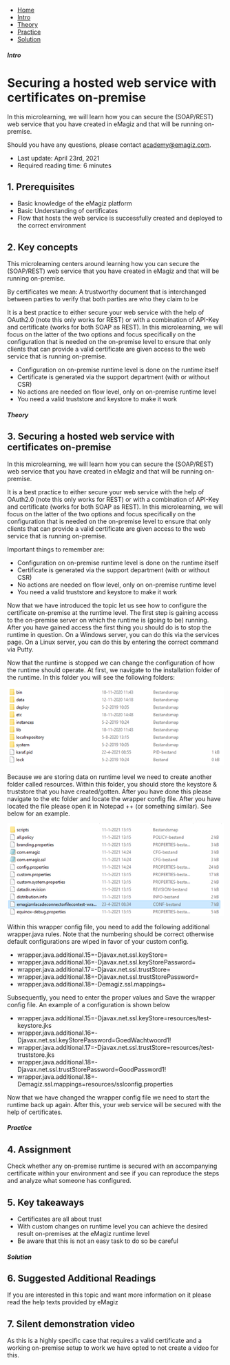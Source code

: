 <div class="ez-academy">
    <div class="ez-academy__body">
        <main class="micro-learning">
        <ul class="doc-nav">
            <li class="doc-nav__item"><a href="../../docs/microlearning/intermediate-securing-your-data-traffic-index" class="doc-nav__link">Home</a></li>
            <li class="doc-nav__item"><a href="#intro" class="doc-nav__link">Intro</a></li>
            <li class="doc-nav__item"><a href="#theory" class="doc-nav__link">Theory</a></li>
            <li class="doc-nav__item"><a href="#practice" class="doc-nav__link">Practice</a></li>
            <li class="doc-nav__item"><a href="#solution" class="doc-nav__link">Solution</a></li>
        </ul>

<div class="doc">

##### Intro

# Securing a hosted web service with certificates on-premise
 
In this microlearning, we will learn how you can secure the (SOAP/REST) web service that you have created in eMagiz and that will be running on-premise.

Should you have any questions, please contact academy@emagiz.com.

- Last update: April 23rd, 2021
- Required reading time: 6 minutes

## 1. Prerequisites
- Basic knowledge of the eMagiz platform
- Basic Understanding of certificates
- Flow that hosts the web service is successfully created and deployed to the correct environment

## 2. Key concepts
This microlearning centers around learning how you can secure the (SOAP/REST) web service that you have created in eMagiz and that will be running on-premise.

By certificates we mean: A trustworthy document that is interchanged between parties to verify that both parties are who they claim to be

It is a best practice to either secure your web service with the help of OAuth2.0 (note this only works for REST) or with a combination of API-Key and certificate (works for both SOAP as REST).
In this microlearning, we will focus on the latter of the two options and focus specifically on the configuration that is needed on the on-premise level to ensure that only clients that can provide a valid certificate are given access to the web service that is running on-premise.

- Configuration on on-premise runtime level is done on the runtime itself
- Certificate is generated via the support department (with or without CSR)
- No actions are needed on flow level, only on on-premise runtime level
- You need a valid truststore and keystore to make it work

##### Theory
  
## 3. Securing a hosted web service with certificates on-premise

In this microlearning, we will learn how you can secure the (SOAP/REST) web service that you have created in eMagiz and that will be running on-premise.

It is a best practice to either secure your web service with the help of OAuth2.0 (note this only works for REST) or with a combination of API-Key and certificate (works for both SOAP as REST).
In this microlearning, we will focus on the latter of the two options and focus specifically on the configuration that is needed on the on-premise level to ensure that only clients that can provide a valid certificate are given access to the web service that is running on-premise.

Important things to remember are:

- Configuration on on-premise runtime level is done on the runtime itself
- Certificate is generated via the support department (with or without CSR)
- No actions are needed on flow level, only on on-premise runtime level
- You need a valid truststore and keystore to make it work

Now that we have introduced the topic let us see how to configure the certificate on-premise at the runtime level. The first step is gaining access to the on-premise server on which the runtime is (going to be) running. After you have gained access the first thing you should do is to stop the runtime in question. On a Windows server, you can do this via the services page. On a Linux server, you can do this by entering the correct command via Putty.

Now that the runtime is stopped we can change the configuration of how the runtime should operate. At first, we navigate to the installation folder of the runtime. In this folder you will see the following folders:

<p align="center"><img src="../../img/microlearning/intermediate-securing-your-data-traffic-securing-a-hosted-webservice-with-certificates-on-premise--folder-structure.png"></p>

Because we are storing data on runtime level we need to create another folder called resources. Within this folder, you should store the keystore & truststore that you have created/gotten. After you have done this please navigate to the etc folder and locate the wrapper config file. After you have located the file please open it in Notepad ++ (or something similar). See below for an example.

<p align="center"><img src="../../img/microlearning/intermediate-securing-your-data-traffic-securing-a-hosted-webservice-with-certificates-on-premise--etc-folder-wrapper-config.png"></p>

Within this wrapper config file, you need to add the following additional wrapper.java rules. Note that the numbering should be correct otherwise default configurations are wiped in favor of your custom config.

- wrapper.java.additional.15=-Djavax.net.ssl.keyStore=
- wrapper.java.additional.16=-Djavax.net.ssl.keyStorePassword=
- wrapper.java.additional.17=-Djavax.net.ssl.trustStore=
- wrapper.java.additional.18=-Djavax.net.ssl.trustStorePassword=
- wrapper.java.additional.18=-Demagiz.ssl.mappings=

Subsequently, you need to enter the proper values and Save the wrapper config file. An example of a configuration is shown below

- wrapper.java.additional.15=-Djavax.net.ssl.keyStore=resources/test-keystore.jks
- wrapper.java.additional.16=-Djavax.net.ssl.keyStorePassword=GoedWachtwoord1!
- wrapper.java.additional.17=-Djavax.net.ssl.trustStore=resources/test-truststore.jks
- wrapper.java.additional.18=-Djavax.net.ssl.trustStorePassword=GoodPassword1!
- wrapper.java.additional.18=-Demagiz.ssl.mappings=resources/sslconfig.properties

Now that we have changed the wrapper config file we need to start the runtime back up again. After this, your web service will be secured with the help of certificates.

##### Practice

## 4. Assignment

Check whether any on-premise runtime is secured with an accompanying certificate within your environment and see if you can reproduce the steps and analyze what someone has configured.

## 5. Key takeaways

- Certificates are all about trust
- With custom changes on runtime level you can achieve the desired result on-premises at the eMagiz runtime level
- Be aware that this is not an easy task to do so be careful

##### Solution

## 6. Suggested Additional Readings

If you are interested in this topic and want more information on it please read the help texts provided by eMagiz

## 7. Silent demonstration video

As this is a highly specific case that requires a valid certificate and a working on-premise setup to work we have opted to not create a video for this.

</div>
</main>
</div>
</div>